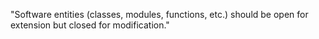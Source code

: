 "Software entities (classes, modules, functions, etc.) should be open for extension but closed for modification."
